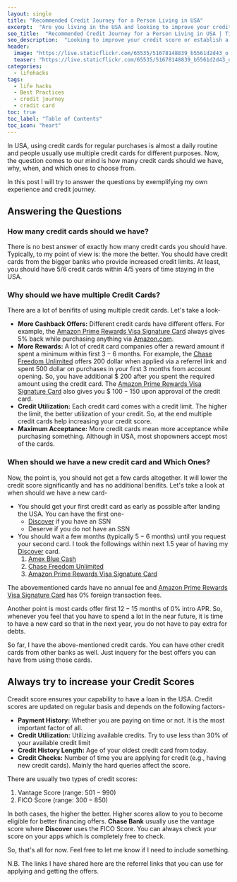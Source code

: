 ```yaml
---
layout: single
title: "Recommended Credit Journey for a Person Living in USA"
excerpt:  "Are you living in the USA and looking to improve your credit score or establish a credit history? In this blog post, I'll explore the recommended credit journey for people living in the USA, including tips on building credit, managing credit, and increasing your credit score. Whether you're new to credit or trying to rebuild your credit, we've got you covered."
seo_title:  "Recommended Credit Journey for a Person Living in USA | Tips for Building Credit, Managing Credit, and Increasing Your Credit Score"
seo_description:  "Looking to improve your credit score or establish a credit history in the USA? Check out our recommended credit journey, including tips on building credit, managing credit, and increasing your credit score. Whether you're new to credit or trying to rebuild your credit, I've got you covered."
header:
  image: "https://live.staticflickr.com/65535/51678148839_b5561d2d43_o.png"
  teaser: "https://live.staticflickr.com/65535/51678148839_b5561d2d43_o.png"
categories:
  - lifehacks
tags:
  - life hacks
  - Best Practices
  - credit journey
  - credit card
toc: true
toc_label: "Table of Contents"
toc_icon: "heart"
---
```



In USA, using credit cards for regular purchases is almost a daily routine and people usually use multiple credit cards for different purposes. Now, the question comes to our mind is how many credit cards should we have, why, when, and which ones to choose from.

In this post I will try to answer the questions by exemplifying my own experience and credit journey.

## Answering the Questions
### How many credit cards should we have?
There is no best answer of exactly how many credit cards you should have. Typically, to my point of view is: the more the better. You should have credit cards from the bigger banks who provide increased credit limits. At least, you should have $5/6$ credit cards within $4/5$ years of time staying in the USA.

### Why should we have multiple Credit Cards?
There are a lot of benifits of using multiple credit cards. Let's take a look-
* **More Cashback Offers:** Different credit cards have different offers. For example, the [Amazon Prime Rewards Visa Signature Card](https://www.amazon.com/Amazon-Prime-Rewards-Visa-Signature-Card/dp/BT00LN946S) always gives $5\%$ back while purchasing anything via [Amazon.com](https://www.amazon.com).
* **More Rewards:** A lot of credit card companies offer a reward amount if spent a minimum within first $3-6$ months. For example, the [Chase Freedom Unlimited](https://www.referyourchasecard.com/18a/2W4TCPPJ1B) offers $200$ dollar when applied via a referrel link and spent $500$ dollar on purchases in your first $3$ months from account opening. So, you have additional $ $200$ after you spent the required amount using the credit card. The [Amazon Prime Rewards Visa Signature Card](https://www.amazon.com/Amazon-Prime-Rewards-Visa-Signature-Card/dp/BT00LN946S) also gives you $ $100-150$ upon approval of the credit card.
* **Credit Utilization:** Each credit card comes with a credit limit. The higher the limit, the better utilization of your credit. So, at the end multiple credit cards help increasing your credit score. 
* **Maximum Acceptance:** More credit cards mean more acceptance while purchasing something. Although in USA, most shopowners accept most of the cards.

### When should we have a new credit card and Which Ones?
Now, the point is, you should not get a few cards altogether. It will lower the credit score significantly and has no additional benifits. Let's take a look at when should we have a new card-
* You should get your first credit card as early as possible after landing the USA. You can have the first one-
	* [Discover](https://refer.discover.com/s/shantoroy2016?advocate.partner_share_id=5161100829) if you have an SSN
	* Deserve if you do not have an SSN
* You should wait a few months (typically $5-6$ months) until you request your second card. I took the followings within next $1.5$ year of having my [Discover](https://refer.discover.com/s/shantoroy2016?advocate.partner_share_id=5161100829) card.
	1. [Amex Blue Cash](http://refer.amex.us/SHANTR9FRc?xl=cp15)
	2. [Chase Freedom Unlimited](https://www.referyourchasecard.com/18a/0D1JNDLSCF)
	3. [Amazon Prime Rewards Visa Signature Card](https://www.amazon.com/Amazon-Prime-Rewards-Visa-Signature-Card/dp/BT00LN946S)
 
 The abovementioned cards have no annual fee and [Amazon Prime Rewards Visa Signature Card](https://www.amazon.com/Amazon-Prime-Rewards-Visa-Signature-Card/dp/BT00LN946S) has $0\%$ foreign transaction fees. 

Another point is most cards offer first $12-15$ months of $0\%$ intro APR. So, whenever you feel that you have to spend a lot in the near future, it is time to have a new card so that in the next year, you do not have to pay extra for debts.

So far, I have the above-mentioned credit cards. You can have other credit cards from other banks as well. Just inquery for the best offers you can have from using those cards.

## Always try to increase your Credit Scores
Creadit score ensures your capability to have a loan in the USA. Credit scores are updated on regular basis and depends on the following factors-
* **Payment History:** Whether you are paying on time or not. It is the most important factor of all.
* **Credit Utilization:** Utilizing available credits. Try to use less than $30\%$ of your available credit limit
* **Credit History Length:** Age of your oldest credit card from today.
* **Credit Checks:** Number of time you are applying for credit (e.g., having new credit cards). Mainly the hard queries affect the score.

There are usually two types of credit scores:
1. Vantage Score (range: $501-990$)
2. FICO Score (range: $300-850$)

In both cases, the higher the better. Higher scores allow to you to become eligible for better financing offers. **Chase Bank** usually use the vantage score where **Discover** uses the FICO Score. You can always check your score on your apps which is completely free to check.

So, that's all for now. Feel free to let me know if I need to include something.

N.B. The links I have shared here are the referrel links that you can use for applying and getting the offers.


<!--stackedit_data:
eyJoaXN0b3J5IjpbMzMwODExODg5LDE0NDY5NTM5MDYsLTEyNz
AxNTE1NTAsLTE3NTk1MjEyNDBdfQ==
-->
